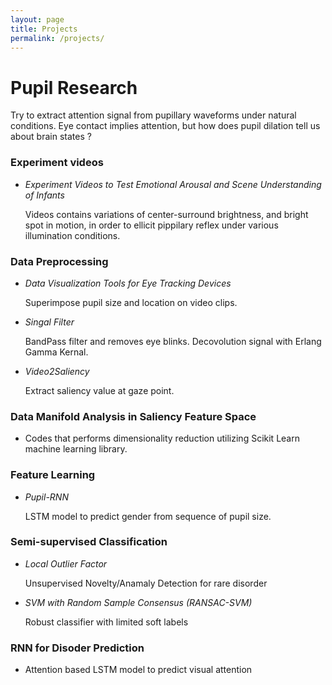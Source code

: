 ```yaml
---
layout: page
title: Projects
permalink: /projects/
---
```


# Pupil Research 

Try to extract attention signal from pupillary waveforms under natural conditions. Eye contact implies attention, but how does pupil dilation tell us about brain states ?

### Experiment videos 

 - *Experiment Videos to Test Emotional Arousal and Scene Understanding of Infants*

      Videos contains variations of center-surround brightness, and bright spot in motion, in order to ellicit pippilary reflex under various illumination conditions. 

### Data Preprocessing

 - *Data Visualization Tools for Eye Tracking Devices*

     Superimpose pupil size and location on video clips. 

 - *Singal Filter*

     BandPass filter and removes eye blinks. Decovolution signal with Erlang Gamma Kernal. 
   
 - *Video2Saliency*
  
     Extract saliency value at gaze point.


### Data Manifold Analysis in Saliency Feature Space

 - Codes that performs dimensionality reduction utilizing Scikit Learn machine learning library.


### Feature Learning

 - *Pupil-RNN*

   LSTM model to predict gender from sequence of pupil size.   

### Semi-supervised Classification

 - *Local Outlier Factor*

   Unsupervised Novelty/Anamaly Detection for rare disorder 

 - *SVM with Random Sample Consensus (RANSAC-SVM)*

   Robust classifier with limited soft labels
 
### RNN for Disoder Prediction

 - Attention based LSTM model to predict visual attention






